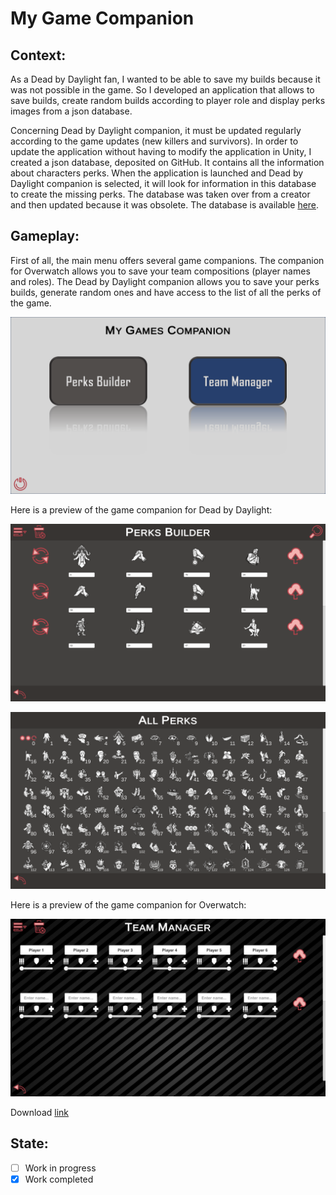 # My Game Companion

## Context:
As a Dead by Daylight fan, I wanted to be able to save my builds because it was not possible in the game. So I developed an application that allows to save builds, create random builds according to player role and display perks images from a json database.

Concerning Dead by Daylight companion, it must be updated regularly according to the game updates (new killers and survivors). In order to update the application without having to modify the application in Unity, I created a json database, deposited on GitHub. It contains all the information about characters perks. When the application is launched and Dead by Daylight companion is selected, it will look for information in this database to create the missing perks. The database was taken over from a creator and then updated because it was obsolete. The database is available [here](MyGamesCompanionData/DeadByDaylightApi.json).

## Gameplay:
First of all, the main menu offers several game companions. The companion for Overwatch allows you to save your team compositions (player names and roles). The Dead by Daylight companion allows you to save your perks builds, generate random ones and have access to the list of all the perks of the game.

<p align="center">
  <img width="720" alt="My_Game_Compnion_Portal" src="assets/My_Game_Companion_Portal.png">
</p>

Here is a preview of the game companion for Dead by Daylight:

<p align="center">
  <img width="720" alt="My_Game_Compnion_Perks_Builder" src="assets/My_Game_Companion_Perks_Builder.png">
</p>

<p align="center">
  <img width="720" alt="My_Game_Compnion_Game_Perks" src="assets/My_Game_Companion_Perks.png">
</p>

Here is a preview of the game companion for Overwatch:

<p align="center">
  <img width="720" alt="My_Game_Compnion_Team_Manager" src="assets/My_Game_Companion_Team_Manager.png">
</p>

Download [link](https://github.com/CyberTorii/Projects/releases/tag/v1.0.0)

## State:
- [ ] Work in progress
- [X] Work completed
